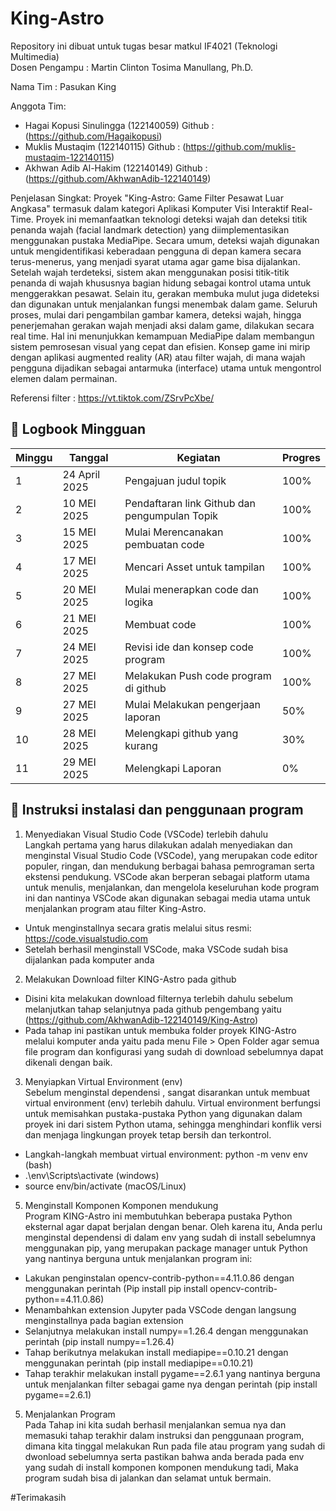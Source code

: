 # King-Astro
Repository ini dibuat untuk tugas besar matkul IF4021 (Teknologi Multimedia)  
Dosen Pengampu : Martin Clinton Tosima Manullang, Ph.D.  
  
Nama Tim : Pasukan King

Anggota Tim:
- Hagai Kopusi Sinulingga (122140059) Github : (https://github.com/Hagaikopusi)
- Muklis Mustaqim         (122140115) Github : (https://github.com/muklis-mustaqim-122140115)
- Akhwan Adib Al-Hakim    (122140149) Github : (https://github.com/AkhwanAdib-122140149)

 
Penjelasan Singkat: Proyek "King-Astro: Game Filter Pesawat Luar Angkasa" termasuk dalam kategori Aplikasi Komputer Visi Interaktif Real-Time. Proyek ini memanfaatkan teknologi deteksi wajah dan deteksi titik penanda wajah (facial landmark detection) yang diimplementasikan menggunakan pustaka MediaPipe. Secara umum, deteksi wajah digunakan untuk mengidentifikasi keberadaan pengguna di depan kamera secara terus-menerus, yang menjadi syarat utama agar game bisa dijalankan. Setelah wajah terdeteksi, sistem akan menggunakan posisi titik-titik penanda di wajah khususnya bagian hidung sebagai kontrol utama untuk menggerakkan pesawat. Selain itu, gerakan membuka mulut juga dideteksi dan digunakan untuk menjalankan fungsi menembak dalam game. Seluruh proses, mulai dari pengambilan gambar kamera, deteksi wajah, hingga penerjemahan gerakan wajah menjadi aksi dalam game, dilakukan secara real time. Hal ini menunjukkan kemampuan MediaPipe dalam membangun sistem pemrosesan visual yang cepat dan efisien. Konsep game ini mirip dengan aplikasi augmented reality (AR) atau filter wajah, di mana wajah pengguna dijadikan sebagai antarmuka (interface) utama untuk mengontrol elemen dalam permainan.

Referensi filter : https://vt.tiktok.com/ZSrvPcXbe/

## 📅 Logbook Mingguan

| Minggu | Tanggal         | Kegiatan                                | Progres                          |
|--------|------------------|------------------------------------------|----------------------------------|
| 1      |  24 April 2025    |  Pengajuan judul topik    |      100%       |
| 2      |  10 MEI 2025  |  Pendaftaran link Github dan pengumpulan Topik  |    100%   |
| 3      |  15 MEI 2025  | Mulai Merencanakan pembuatan code                 | 100% |
| 4      |  17 MEI 2025 | Mencari Asset untuk tampilan             |  100%   |
| 5      |  20 MEI 2025 | Mulai menerapkan code dan logika              |  100%   |
| 6      |  21 MEI 2025 | Membuat code             |  100%   |
| 7      |  24 MEI 2025 | Revisi ide dan konsep code program             |  100%   |
| 8      | 27 MEI 2025 | Melakukan Push code program di github            |  100%   |
| 9      |  27 MEI 2025 | Mulai Melakukan pengerjaan laporan              |  50%   |
| 10      |  28 MEI 2025 | Melengkapi github yang kurang             |  30%   |
| 11      |  29 MEI 2025 | Melengkapi Laporan             |  0%   |


## 📅 Instruksi instalasi dan penggunaan program
1. Menyediakan Visual Studio Code (VSCode) terlebih dahulu  
  Langkah pertama yang harus dilakukan adalah menyediakan dan menginstal Visual Studio Code (VSCode), yang merupakan code editor populer, ringan, dan mendukung berbagai bahasa pemrograman serta ekstensi pendukung.
VSCode akan berperan sebagai platform utama untuk menulis, menjalankan, dan mengelola keseluruhan kode program ini dan nantinya VSCode akan digunakan sebagai media utama untuk menjalankan program atau filter King-Astro.  
- Untuk menginstallnya secara gratis melalui situs resmi: https://code.visualstudio.com
- Setelah berhasil menginstall VSCode, maka VSCode sudah bisa dijalankan pada komputer anda  

2. Melakukan Download filter KING-Astro pada github
- Disini kita melakukan download filternya terlebih dahulu sebelum melanjutkan tahap selanjutnya pada github pengembang yaitu (https://github.com/AkhwanAdib-122140149/King-Astro)  
- Pada tahap ini pastikan untuk membuka folder proyek KING-Astro melalui komputer anda yaitu pada menu File > Open Folder agar semua file program dan konfigurasi yang sudah di download sebelumnya dapat dikenali dengan baik.

3. Menyiapkan Virtual Environment (env)  
  Sebelum menginstal dependensi , sangat disarankan untuk membuat virtual environment (env) terlebih dahulu. Virtual environment berfungsi untuk memisahkan pustaka-pustaka Python yang digunakan dalam proyek ini dari sistem Python utama, sehingga menghindari konflik versi dan menjaga lingkungan proyek tetap bersih dan terkontrol.
- Langkah-langkah membuat virtual environment:
python -m venv env (bash)  
- .\env\Scripts\activate (windows)
- source env/bin/activate (macOS/Linux)  

5. Menginstall Komponen Komponen mendukung  
  Program KING-Astro ini membutuhkan beberapa pustaka Python eksternal agar dapat berjalan dengan benar. Oleh karena itu, Anda perlu menginstal dependensi di dalam env yang sudah di install sebelumnya menggunakan pip, yang merupakan package manager untuk Python yang nantinya berguna untuk menjalankan program ini:  
- Lakukan penginstalan opencv-contrib-python==4.11.0.86 dengan menggunakan perintah (Pip install pip install opencv-contrib-python==4.11.0.86)  
- Menambahkan extension Jupyter pada VSCode dengan langsung menginstallnya pada bagian extension  
- Selanjutnya melakukan install numpy==1.26.4 dengan menggunakan perintah (pip install numpy==1.26.4)  
- Tahap berikutnya melakukan install mediapipe==0.10.21 dengan menggunakan perintah (pip install mediapipe==0.10.21)   
- Tahap terakhir melakukan install pygame==2.6.1 yang nantinya berguna untuk menjalankan filter sebagai game nya dengan perintah (pip install pygame==2.6.1)  

5. Menjalankan Program  
  Pada Tahap ini kita sudah berhasil menjalankan semua nya dan memasuki tahap terakhir dalam instruksi dan penggunaan program, dimana kita tinggal melakukan Run pada file atau program yang sudah di dwonload sebelumnya serta pastikan bahwa anda berada pada env yang sudah di install komponen komponen mendukung tadi, Maka program sudah bisa di jalankan dan selamat untuk bermain.

#Terimakasih



